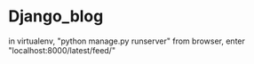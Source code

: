 # Django_blog
in virtualenv, "python manage.py runserver"
from browser, enter "localhost:8000/latest/feed/"